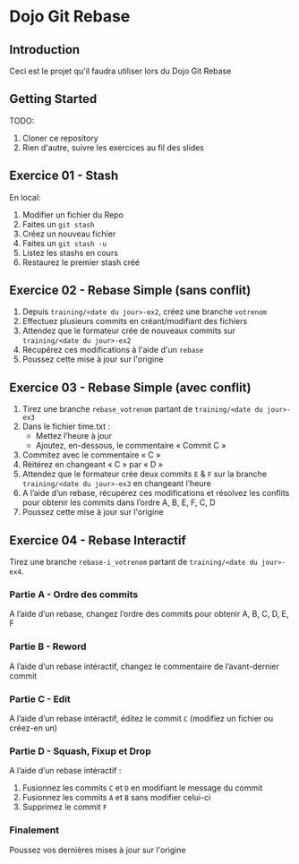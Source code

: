 # Dojo Git Rebase

## Introduction

Ceci est le projet qu'il faudra utiliser lors du Dojo Git Rebase

## Getting Started

TODO:

1. Cloner ce repository
2. Rien d'autre, suivre les exercices au fil des slides

## Exercice 01 - Stash

En local:

1. Modifier un fichier du Repo
2. Faites un `git stash`
3. Créez un nouveau fichier
4. Faites un `git stash -u`
5. Listez les stashs en cours
6. Restaurez le premier stash créé

## Exercice 02 - Rebase Simple (sans conflit)

1. Depuis `training/<date du jour>-ex2`, créez une branche `votrenom`
2. Effectuez plusieurs commits en créant/modifiant des fichiers
3. Attendez que le formateur crée de nouveaux commits sur `training/<date du jour>-ex2`
4. Récupérez ces modifications à l'aide d'un `rebase`
5. Poussez cette mise à jour sur l'origine

## Exercice 03 - Rebase Simple (avec conflit)

1. Tirez une branche `rebase_votrenom` partant de `training/<date du jour>-ex3`
2. Dans le fichier time.txt :
   - Mettez l’heure à jour
   - Ajoutez, en-dessous, le commentaire « Commit C »
3. Commitez avec le commentaire « C »
4. Réitérez en changeant « C » par « D »
5. Attendez que le formateur crée deux commits `E` & `F` sur la branche `training/<date du jour>-ex3` en changeant l’heure
6. A l’aide d’un rebase, récupérez ces modifications et résolvez les conflits pour obtenir les commits dans l’ordre A, B, E, F, C, D
7. Poussez cette mise à jour sur l'origine

## Exercice 04 - Rebase Interactif

Tirez une branche `rebase-i_votrenom` partant de `training/<date du jour>-ex4`.

### Partie A - Ordre des commits

A l’aide d’un rebase, changez l’ordre des commits pour obtenir A, B, C, D, E, F

### Partie B - Reword

A l’aide d’un rebase intéractif, changez le commentaire de l’avant-dernier commit

### Partie C - Edit

A l’aide d’un rebase intéractif, éditez le commit `C` (modifiez un fichier ou créez-en un)

### Partie D - Squash, Fixup et Drop

A l’aide d’un rebase intéractif :

1. Fusionnez les commits `C` et `D` en modifiant le message du commit
2. Fusionnez les commits `A` et `B` sans modifier celui-ci
3. Supprimez le commit `F`

### Finalement

Poussez vos dernières mises à jour sur l'origine